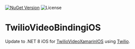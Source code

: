 [![NuGet Version](https://img.shields.io/nuget/v/TwilioVideoBindingiOS.svg)](https://www.nuget.org/packages/TwilioVideoBindingiOS/) ![License](https://img.shields.io/badge/License-MIT-blue.svg)

# TwilioVideoBindingiOS

Update to .NET 8 iOS for [TwilioVideoXamarinIOS](https://github.com/xamarin-bindings-for-twilio/TwilioVideoXamarinIOS) using [Twilio](https://github.com/twilio/twilio-video-ios).
